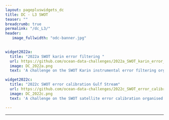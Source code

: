 ```yaml
---
layout: pagepluswidgets_dc
title: DC - L3 SWOT 
teaser: ""
breadcrumb: true
permalink: "/dc_L3/"
header:
   image_fullwidth: "odc-banner.jpg" 

  
widget2022a:
  title: "2022a SWOT karin error filtering "
  url: https://github.com/ocean-data-challenges/2022a_SWOT_karin_error_filtering
  image: DC_2022a.png
  text: 'A challenge on the SWOT Karin instrumental error filtering organised by Datlas, IMT Altlantique and CLS. [...]'

widget2022c:
  title: "2022c SWOT error calibration Gulf Stream"
  url: https://github.com/ocean-data-challenges/2022c_SWOT_error_calibration_GS
  image: DC_2022c.png
  text: 'A challenge on the SWOT satellite error calibration organised by Datlas, IGE, IMT Altlantique and CLS. [...]'

--- 
```


  
---

